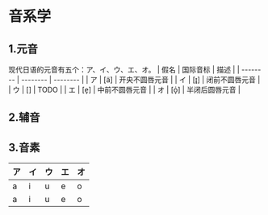 # 音系学
## 1.元音
现代日语的元音有五个：ア、イ、ウ、エ、オ。 
| 假名 | 国际音标 | 描述 |
| -------- | -------- | -------- |
| ア | [ä] | 开央不圆唇元音 |
| イ | [ɪ̟] | 闭前不圆唇元音 |
| ウ | [] | TODO |
| エ | [e̞] | 中前不圆唇元音 |
| オ | [o̞͑] | 半闭后圆唇元音 |


## 2.辅音


## 3.音素
| ア | イ | ウ | エ | オ |
| -------- | -------- | -------- | -------- | -------- |
| a     | i     | u     | e     | o     |
| a     | i     | u     | e     | o     |